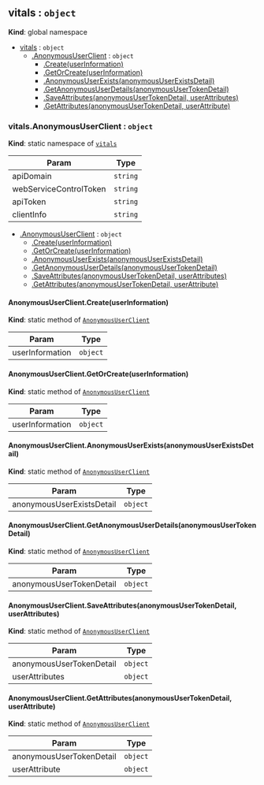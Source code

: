 <a name="vitals"></a>

## vitals : <code>object</code>
**Kind**: global namespace  

* [vitals](#vitals) : <code>object</code>
    * [.AnonymousUserClient](#vitals.AnonymousUserClient) : <code>object</code>
        * [.Create(userInformation)](#vitals.AnonymousUserClient.Create)
        * [.GetOrCreate(userInformation)](#vitals.AnonymousUserClient.GetOrCreate)
        * [.AnonymousUserExists(anonymousUserExistsDetail)](#vitals.AnonymousUserClient.AnonymousUserExists)
        * [.GetAnonymousUserDetails(anonymousUserTokenDetail)](#vitals.AnonymousUserClient.GetAnonymousUserDetails)
        * [.SaveAttributes(anonymousUserTokenDetail, userAttributes)](#vitals.AnonymousUserClient.SaveAttributes)
        * [.GetAttributes(anonymousUserTokenDetail, userAttribute)](#vitals.AnonymousUserClient.GetAttributes)

<a name="vitals.AnonymousUserClient"></a>

### vitals.AnonymousUserClient : <code>object</code>
**Kind**: static namespace of [<code>vitals</code>](#vitals)  

| Param | Type |
| --- | --- |
| apiDomain | <code>string</code> | 
| webServiceControlToken | <code>string</code> | 
| apiToken | <code>string</code> | 
| clientInfo | <code>string</code> | 


* [.AnonymousUserClient](#vitals.AnonymousUserClient) : <code>object</code>
    * [.Create(userInformation)](#vitals.AnonymousUserClient.Create)
    * [.GetOrCreate(userInformation)](#vitals.AnonymousUserClient.GetOrCreate)
    * [.AnonymousUserExists(anonymousUserExistsDetail)](#vitals.AnonymousUserClient.AnonymousUserExists)
    * [.GetAnonymousUserDetails(anonymousUserTokenDetail)](#vitals.AnonymousUserClient.GetAnonymousUserDetails)
    * [.SaveAttributes(anonymousUserTokenDetail, userAttributes)](#vitals.AnonymousUserClient.SaveAttributes)
    * [.GetAttributes(anonymousUserTokenDetail, userAttribute)](#vitals.AnonymousUserClient.GetAttributes)

<a name="vitals.AnonymousUserClient.Create"></a>

#### AnonymousUserClient.Create(userInformation)
**Kind**: static method of [<code>AnonymousUserClient</code>](#vitals.AnonymousUserClient)  

| Param | Type |
| --- | --- |
| userInformation | <code>object</code> | 

<a name="vitals.AnonymousUserClient.GetOrCreate"></a>

#### AnonymousUserClient.GetOrCreate(userInformation)
**Kind**: static method of [<code>AnonymousUserClient</code>](#vitals.AnonymousUserClient)  

| Param | Type |
| --- | --- |
| userInformation | <code>object</code> | 

<a name="vitals.AnonymousUserClient.AnonymousUserExists"></a>

#### AnonymousUserClient.AnonymousUserExists(anonymousUserExistsDetail)
**Kind**: static method of [<code>AnonymousUserClient</code>](#vitals.AnonymousUserClient)  

| Param | Type |
| --- | --- |
| anonymousUserExistsDetail | <code>object</code> | 

<a name="vitals.AnonymousUserClient.GetAnonymousUserDetails"></a>

#### AnonymousUserClient.GetAnonymousUserDetails(anonymousUserTokenDetail)
**Kind**: static method of [<code>AnonymousUserClient</code>](#vitals.AnonymousUserClient)  

| Param | Type |
| --- | --- |
| anonymousUserTokenDetail | <code>object</code> | 

<a name="vitals.AnonymousUserClient.SaveAttributes"></a>

#### AnonymousUserClient.SaveAttributes(anonymousUserTokenDetail, userAttributes)
**Kind**: static method of [<code>AnonymousUserClient</code>](#vitals.AnonymousUserClient)  

| Param | Type |
| --- | --- |
| anonymousUserTokenDetail | <code>object</code> | 
| userAttributes | <code>object</code> | 

<a name="vitals.AnonymousUserClient.GetAttributes"></a>

#### AnonymousUserClient.GetAttributes(anonymousUserTokenDetail, userAttribute)
**Kind**: static method of [<code>AnonymousUserClient</code>](#vitals.AnonymousUserClient)  

| Param | Type |
| --- | --- |
| anonymousUserTokenDetail | <code>object</code> | 
| userAttribute | <code>object</code> | 

